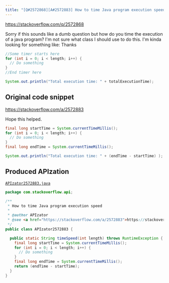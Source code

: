 ```yaml
---
title: "[Q#2572868][A#2572883] How to time Java program execution speed"
---
```


https://stackoverflow.com/q/2572868

Sorry if this sounds like a dumb question but how do you time the execution of a java program? I'm not sure what class I should use to do this.
I'm kinda looking for something like:
Thanks


```java
//Some timer starts here
for (int i = 0; i < length; i++) {
  // Do something
}
//End timer here

System.out.println("Total execution time: " + totalExecutionTime);
```


## Original code snippet

https://stackoverflow.com/a/2572883

Hope this helped.

```java
final long startTime = System.currentTimeMillis();
for (int i = 0; i < length; i++) {
  // Do something
}
final long endTime = System.currentTimeMillis();

System.out.println("Total execution time: " + (endTime - startTime) );
```

## Produced APIzation

[`APIzator2572883.java`](/data/search/java/APIzator2572883.java)

```java
package com.stackoverflow.api;

/**
 * How to time Java program execution speed
 *
 * @author APIzator
 * @see <a href="https://stackoverflow.com/a/2572883">https://stackoverflow.com/a/2572883</a>
 */
public class APIzator2572883 {

  public static String timeSpeed(int length) throws RuntimeException {
    final long startTime = System.currentTimeMillis();
    for (int i = 0; i < length; i++) {
      // Do something
    }
    final long endTime = System.currentTimeMillis();
    return (endTime - startTime);
  }
}
```